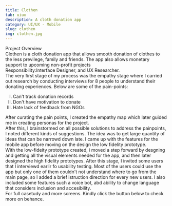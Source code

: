 ```yaml
---
title: Clothen
tab: uiux
description: A cloth donation app
category: UI/UX - Mobile
slug: clothen
img: clothen.jpg
---
```


<div class="lg:p-4 pt-4 mb-4 text-pryColor font-bold text-2xl lg:text-4xl">
  Project Overview
</div>

<div class="lg:p-4 mb-4 leading-9">
Clothen is a cloth donation app that allows smooth donation of clothes to the less previlege, family and friends. The app also allows monetary support to upcoming non-profit projects
<div class="pt-4 ">
 <span class = "text-pryColor font-bold"> Responsibility:</span>Interface Designer, and UX Researcher.
</div>
</div>

<div class=" pt-4 lg:p-4 mb-4 leading-9">
The very first stage of my process was the empathy stage where I carried out research by conducting interviews for 8 people to understand their donating experiences. Below are some of the pain-points:
  <ol type="I" class ="pl-4 py-4">
    <li> Can't track donation records</li>
    <li> Don't have motivation to donate</li>
    <li>Hate lack of feedback from NGOs</li>
  </ol>
After curating the pain points, I created the empathy map which later guided me in creating personas for the project.
</div>

  <div class="mt-14">
    <div><dynamic-image filename="clothenfull.jpg"></dynamic-image> </div>
  </div>

<!--more-->

  <div class="mt-14 pt-4 lg:p-4 mb-4 leading-9">
    After this, I brainstormed on all possible solutions to address the painpoints, I noted different kinds of suggestions. The idea was to get large quantity of ideas that can be narrowd down late. I came up with the features for the mobile app before moving on the design the low fidelity prototype.  
  </div>

<div class=" mt-6 pt-4 lg:p-4 mb-4 leading-9">
With the low-fideity prototype created, i moved a step forward by desgning and getting all the visual elements needed for the app, and then later designed the high fidelity prototypes. After this stage, I invited some users that I interviewd earlir fo usability testing. Most of the users could use the app but only one of them couldn't not understand where to go from the main page, so I added a brief istruction direction for every new users. I also included some features such a voice bot, abd ability to change language that considers inclusion and accesibility.
</div>

<div class="pt-4 lg:p-4 mb-4 leading-9">
For full casetudy and more screens. Kindly click the button below to check more on behance.
</div>
<btn3 class ="mt-4" text="See More" href="https://www.behance.net/gallery/120421119/Cloth-Donation-App-%28UX-Case-Study%29"> </btn3 >

